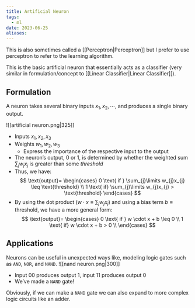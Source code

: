 ```yaml
---
title: Artificial Neuron
tags:
  - ml
date: 2023-06-25
aliases:
---
```


This is also sometimes called a [[Perceptron|Perceptron]] but I prefer to use perceptron to refer to the learning algorithm.

This is the basic artificial neuron that essentially acts as a classifier (very similar in formulation/concept to [[Linear Classifier|Linear Classifier]]).

## Formulation
A neuron takes several binary inputs $x_{1}, x_{2}, \cdots,$ and produces a single binary output.

![[artificial neuron.png|325]]

- Inputs $x_{1}, x_{2}, x_{3}$
- Weights $w_{1}, w_{2}, w_{3}$
	- Express the importance of the respective input to the output
- The neuron’s output, $0$ or $1$, is determined by whether the weighted sum $\sum_{j}\limits w_{j}x_{j}$ is greater than some *threshold*
- Thus, we have: 
$$
\text{output}= 
\begin{cases} 
 0 \text{ if } \sum_{j}\limits w_{j}x_{j} \leq \text{threshold} \\
 1 \text{ if} \sum_{j}\limits w_{j}x_{j} > \text{threshold}
\end{cases}
$$
- By using the dot product ($w \cdot x \equiv \sum_{j}\limits w_{j}x_{j}$) and using a bias term $b \equiv \text{threshold}$, we have a more general form: 
$$
\text{output}= 
\begin{cases} 
 0 \text{ if } w \cdot x + b \leq 0 \\
 1 \text{ if} w \cdot x + b > 0 \\
\end{cases}
$$
## Applications
Neurons can be useful in unexpected ways like, modeling logic gates such as `AND`, `NOR`, and `NAND`.
![[nand neuron.png|300]]

- Input $00$ produces output $1$, input $11$ produces output $0$
- We’ve made a `NAND` gate!

Obviously, if we can make a `NAND` gate we can also expand to more complex logic circuits like an adder. 


